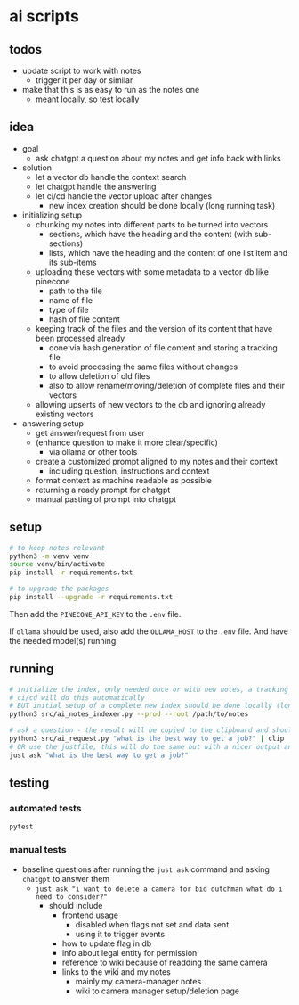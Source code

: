 # ai scripts

## todos

- update script to work with notes
  - trigger it per day or similar
- make that this is as easy to run as the notes one
  - meant locally, so test locally

## idea

- goal
  - ask chatgpt a question about my notes and get info back with links
- solution
  - let a vector db handle the context search
  - let chatgpt handle the answering
  - let ci/cd handle the vector upload after changes
    - new index creation should be done locally (long running task)
- initializing setup
  - chunking my notes into different parts to be turned into vectors
    - sections, which have the heading and the content (with sub-sections)
    - lists, which have the heading and the content of one list item and its sub-items
  - uploading these vectors with some metadata to a vector db like pinecone
    - path to the file
    - name of file
    - type of file
    - hash of file content
  - keeping track of the files and the version of its content that have been processed already
    - done via hash generation of file content and storing a tracking file
    - to avoid processing the same files without changes
    - to allow deletion of old files
    - also to allow rename/moving/deletion of complete files and their vectors
  - allowing upserts of new vectors to the db and ignoring already existing vectors
- answering setup
  - get answer/request from user
  - (enhance question to make it more clear/specific)
    - via ollama or other tools
  - create a customized prompt aligned to my notes and their context
    - including question, instructions and context
  - format context as machine readable as possible
  - returning a ready prompt for chatgpt
  - manual pasting of prompt into chatgpt

## setup

```bash
# to keep notes relevant
python3 -m venv venv
source venv/bin/activate
pip install -r requirements.txt

# to upgrade the packages
pip install --upgrade -r requirements.txt
```

Then add the `PINECONE_API_KEY` to the `.env` file.

If `ollama` should be used, also add the `OLLAMA_HOST` to the `.env` file. And have the needed model(s) running.

## running

```bash
# initialize the index, only needed once or with new notes, a tracking file exists to skip already processed files
# ci/cd will do this automatically
# BUT initial setup of a complete new index should be done locally (long running task)
python3 src/ai_notes_indexer.py --prod --root /path/to/notes

# ask a question - the result will be copied to the clipboard and should be used as a question to chatgpt etc.
python3 src/ai_request.py "what is the best way to get a job?" | clip
# OR use the justfile, this will do the same but with a nicer output and handling
just ask "what is the best way to get a job?"
```

## testing

### automated tests

```bash
pytest
```

### manual tests

- baseline questions after running the `just ask` command and asking `chatgpt` to answer them
  - `just ask "i want to delete a camera for bid dutchman what do i need to consider?"`
    - should include
      - frontend usage
        - disabled when flags not set and data sent
        - using it to trigger events
      - how to update flag in db
      - info about legal entity for permission
      - reference to wiki because of readding the same camera
      - links to the wiki and my notes
        - mainly my camera-manager notes
        - wiki to camera manager setup/deletion page
